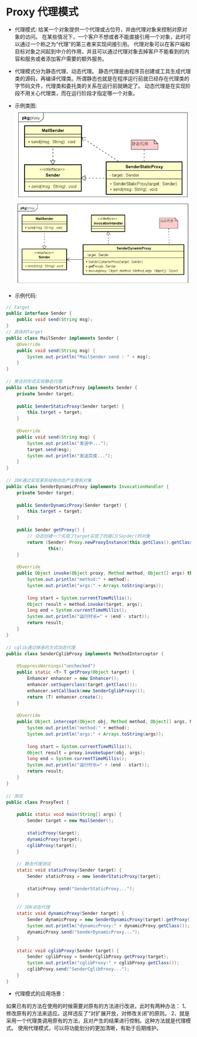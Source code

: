 # Proxy 代理模式

- 代理模式:
给某一个对象提供一个代理或占位符，并由代理对象来控制对原对象的访问。
在某些情况下，一个客户不想或者不能直接引用一个对象，此时可以通过一个称之为“代理”的第三者来实现间接引用。
代理对象可以在客户端和目标对象之间起到中介的作用，并且可以通过代理对象去掉客户不能看到的内容和服务或者添加客户需要的额外服务。

- 代理模式分为静态代理、动态代理。
静态代理是由程序员创建或工具生成代理类的源码，再编译代理类。所谓静态也就是在程序运行前就已经存在代理类的字节码文件，代理类和委托类的关系在运行前就确定了。
动态代理是在实现阶段不用关心代理类，而在运行阶段才指定哪一个对象。

- 示例类图:
![DynamicProxy_uml.png](images/9.StaticProxy_uml.png)
![DynamicProxy_uml.png](images/9.DynamicProxy_uml.png)

- 示例代码:
```java
// Target
public interface Sender {
	public void send(String msg);
}
// 具体的Target
public class MailSender implements Sender {
	@Override
	public void send(String msg) {
		System.out.println("MailSender send : " + msg);
	}
}

// 聚合的形式实现静态代理
public class SenderStaticProxy implements Sender {
	private Sender target;

	public SenderStaticProxy(Sender target) {
		this.target = target;
	}

	@Override
	public void send(String msg) {
		System.out.println("发送中...");
		target.send(msg);
		System.out.println("发送完成...");
	}
}

// JDK通过实现某些结构动态产生类和对象
public class SenderDynamicProxy implements InvocationHandler {
	private Sender target;

	public SenderDynamicProxy(Sender target) {
		this.target = target;
	}
	
	public Sender getProxy() {
		// 动态创建一个实现了target实现了的接口(Sender)的对象
		return (Sender) Proxy.newProxyInstance(this.getClass().getClassLoader(), target.getClass().getInterfaces(),
				this);
	}
	
	@Override
	public Object invoke(Object proxy, Method method, Object[] args) throws Throwable {
		System.out.println("method:" + method);
		System.out.println("args:" + Arrays.toString(args));

		long start = System.currentTimeMillis();
		Object result = method.invoke(target, args);
		long end = System.currentTimeMillis();
		System.out.println("运行时长=" + (end - start));
		return result;
	}
}

// cglib通过继承的方式动态代理
public class SenderCglibProxy implements MethodInterceptor {

	@SuppressWarnings("unchecked")
	public static <T> T getProxy(Object target) {
		Enhancer enhancer = new Enhancer();
		enhancer.setSuperclass(target.getClass());
		enhancer.setCallback(new SenderCglibProxy());
		return (T) enhancer.create();
	}

	@Override
	public Object intercept(Object obj, Method method, Object[] args, MethodProxy proxy) throws Throwable {
		System.out.println("method:" + method);
		System.out.println("args:" + Arrays.toString(args));

		long start = System.currentTimeMillis();
		Object result = proxy.invokeSuper(obj, args);
		long end = System.currentTimeMillis();
		System.out.println("运行时长=" + (end - start));
		return result;
	}
}

// 测试
public class ProxyTest {

	public static void main(String[] args) {
		Sender target = new MailSender();

		staticProxy(target);
		dynamicProxy(target);
		cglibProxy(target);
	}

	// 静态代理测试
	static void staticProxy(Sender target) {
		Sender staticProxy = new SenderStaticProxy(target);

		staticProxy.send("SenderStaticProxy...");
	}

	// JDK动态代理
	static void dynamicProxy(Sender target) {
		Sender dynamicProxy = new SenderDynamicProxy(target).getProxy();
		System.out.println("dynamicProxy:" + dynamicProxy.getClass());
		dynamicProxy.send("SenderDynamicProxy...");
	}

	static void cglibProxy(Sender target) {
		Sender cglibProxy = SenderCglibProxy.getProxy(target);
		System.out.println("cglibProxy:" + cglibProxy.getClass());
		cglibProxy.send("SenderCglibProxy...");
	}
}
```

- 代理模式的应用场景：

如果已有的方法在使用的时候需要对原有的方法进行改进，此时有两种办法：
1、修改原有的方法来适应。这样违反了“对扩展开放，对修改关闭”的原则。
2、就是采用一个代理类调用原有的方法，且对产生的结果进行控制。这种方法就是代理模式。
使用代理模式，可以将功能划分的更加清晰，有助于后期维护。